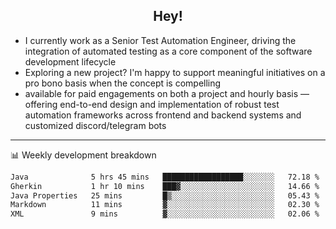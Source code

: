 <h2 align="center">Hey!</h2>

- I currently work as a Senior Test Automation Engineer, driving the integration of automated testing as a core component of the software development lifecycle
- Exploring a new project? I'm happy to support meaningful initiatives on a pro bono basis when the concept is compelling
-  available for paid engagements on both a project and hourly basis — offering end-to-end design and implementation of robust test automation frameworks across frontend and backend systems and customized discord/telegram bots
  
  -------
  
📊 Weekly development breakdown

<!--START_SECTION:waka-->

```txt
Java              5 hrs 45 mins   ██████████████████░░░░░░░   72.18 %
Gherkin           1 hr 10 mins    ███▓░░░░░░░░░░░░░░░░░░░░░   14.66 %
Java Properties   25 mins         █▒░░░░░░░░░░░░░░░░░░░░░░░   05.43 %
Markdown          11 mins         ▓░░░░░░░░░░░░░░░░░░░░░░░░   02.30 %
XML               9 mins          ▓░░░░░░░░░░░░░░░░░░░░░░░░   02.06 %
```

<!--END_SECTION:waka-->

